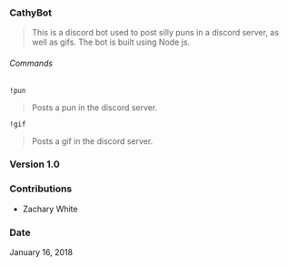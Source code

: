 ### CathyBot

> This is a discord bot used to post silly puns in a discord server, as well as gifs. The bot is built using Node js.

###### Commands
```
!pun
```
> Posts a pun in the discord server.
```
!gif
```
> Posts a gif in the discord server.

### Version 1.0

### Contributions
- Zachary White

### Date
January 16, 2018

